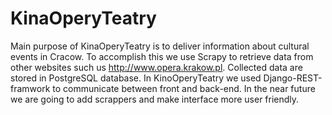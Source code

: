 # KinaOperyTeatry

Main purpose of KinaOperyTeatry is to deliver information about cultural events in Cracow. To accomplish this we use Scrapy to retrieve data from other websites such us http://www.opera.krakow.pl. Collected data are stored in PostgreSQL database. In KinoOperyTeatry we used Django-REST-framwork to communicate between front and back-end. In the near future we are going to add scrappers and make interface more user friendly.


